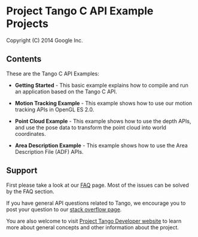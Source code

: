 Project Tango C API Example Projects
===========================================
Copyright (C) 2014 Google Inc.

<h2>Contents</h2>

These are the Tango C API Examples:
* **Getting Started** - This basic example explains how to compile and run an application based on the Tango C API.

* **Motion Tracking Example** - This example shows how to use our motion tracking APIs in OpenGL ES 2.0.

* **Point Cloud Example** - This example shows how to use the depth APIs, and use the pose data to transform the point cloud into world coordinates.

* **Area Description Example** - This example shows how to use the Area Description File (ADF) APIs. 


<h2>Support</h2>

First please take a look at our [FAQ](http://stackoverflow.com/questions/tagged/google-project-tango?sort=faq&amp;pagesize=50) page. Most of the issues can be solved by the FAQ section.

If you have general API questions related to Tango, we encourage you to post your question to our [stack overflow page](http://stackoverflow.com/questions/tagged/google-project-tango).

You are also welcome to visit [Project Tango Developer website](https://developers.google.com/project-tango/) to learn more about general concepts and other information about the project.
